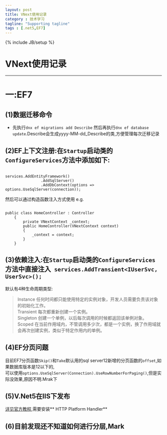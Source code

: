 ```yaml
---
layout: post
title: VNext使用记录
category : 技术学习
tagline: "Supporting tagline"
tags : [.net5,EF7]
---
```

{% include JB/setup %}
# VNext使用记录
---

# 一:EF7
## (1)数据迁移命令
* 先执行`dnx ef migrations add Describe` 然后再执行`dnx ef database update`.Describe会生成yyyy-MM-dd_Describe的类,方便管理每次迁移记录


## (2)EF上下文注册:在`Startup`启动类的`ConfigureServices`方法中添加如下:
<pre><code>
services.AddEntityFramework()
                .AddSqlServer()
                .AddDbContext<VNextContext>(options => options.UseSqlServer(connection));
</code></pre>
然后可以通过构造函数注入方式使用 e.g.
<pre><code>
public class HomeController : Controller
    {
        private VNextContext _context;
        public HomeController(VNextContext context)
        {
            _context = context;
        }
    }
</code></pre>
<!--break-->
## (3)依赖注入:在`Startup`启动类的`ConfigureServices`方法中直接注入` services.AddTransient<IUserSvc, UserSvc>();`
默认有4种生命周期类型:
> Instance	任何时间都只能使用特定的实例对象，开发人员需要负责该对象的初始化工作。  
Transient	每次都重新创建一个实例。  
Singleton	创建一个单例，以后每次调用的时候都返回该单例对象。  
Scoped	    在当前作用域内，不管调用多少次，都是一个实例，换了作用域就会再次创建实例，类似于特定作用内的单例。  

## (4)EF分页问题
目前EF7分页函数`Skip()`和`Take`默认用的sql server12新增的分页函数的`offset`,如果数据库版本是12以下的,  
可以使用`options.UseSqlServer(Connection).UseRowNumberForPaging()`,但是实际没效果,原因不明.Mrak下

## (5)V.Net5在IIS下发布
[详见官方教程](http://docs.asp.net/en/latest/publishing/iis.html),需要安装** HTTP Platform Handler**

## (6)目前发现还不知道如何进行分层,Mark